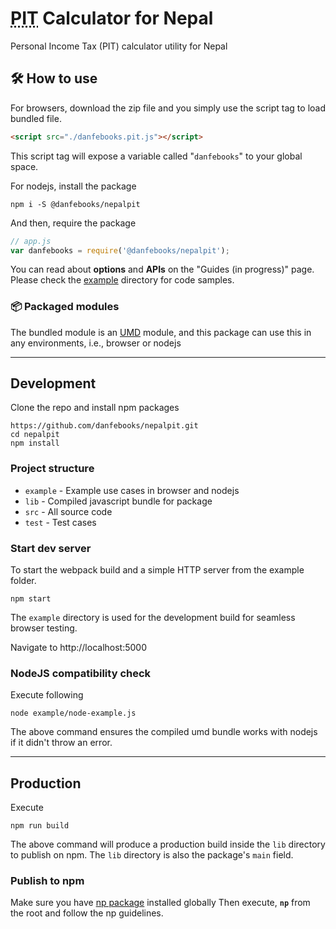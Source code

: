 # <abbr title="Personal Income Tax">PIT</abbr> Calculator for Nepal
Personal Income Tax (PIT) calculator utility for Nepal

## 🛠 How to use

For browsers, download the zip file and you simply use the script tag to load bundled file.
```html
<script src="./danfebooks.pit.js"></script>
```
This script tag will expose a variable called "`danfebooks`" to your global space. 

For nodejs, install the package
```
npm i -S @danfebooks/nepalpit
```

And then, require the package

```js
// app.js
var danfebooks = require('@danfebooks/nepalpit');
```

You can read about **options** and **APIs** on the "Guides (in progress)" page. Please check the [example](./example) directory for code samples.

### 📦 Packaged  modules
The bundled module is an [UMD](https://github.com/umdjs/umd)  module, and this package can use this in any environments, i.e., browser or nodejs

___

## Development

Clone the repo and install npm packages
```
https://github.com/danfebooks/nepalpit.git
cd nepalpit
npm install
```

### Project structure
* `example` - Example use cases in browser and nodejs
* `lib` - Compiled javascript bundle for package
* `src` - All source code
* `test` - Test cases

### Start dev server

To start the webpack build and a simple HTTP server from the example folder.
```
npm start
```

The `example` directory is used for the development build for seamless browser testing.

Navigate to http://localhost:5000

### NodeJS compatibility check

Execute following
```
node example/node-example.js
```
The above command ensures the compiled umd bundle works with nodejs if it didn't throw an error.
___
## Production
Execute
```
npm run build
```
The above command will produce a production build inside the `lib` directory to publish on npm. The `lib` directory is also the package's `main` field.

### Publish to npm
Make sure you have [np package](https://github.com/sindresorhus/np) installed globally Then execute, **`np`** from the root and follow the np guidelines.
